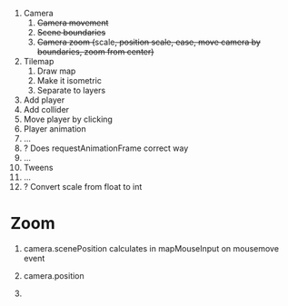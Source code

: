 1. Camera
    1. ~~Camera movement~~
    1. ~~Scene boundaries~~
    1. ~~Camera zoom (~~scale~~, ~~position scale~~, ~~ease~~, move camera by boundaries, zoom from center)~~
1. Tilemap
    1. Draw map
    1. Make it isometric
    1. Separate to layers
1. Add player
1. Add collider
1. Move player by clicking
1. Player animation
1. ...
1. ? Does requestAnimationFrame correct way
1. ...
1. Tweens
1. ...
1. ? Convert scale from float to int

# Zoom

1. camera.scenePosition calculates in mapMouseInput on mousemove event
1. camera.position

1. 

